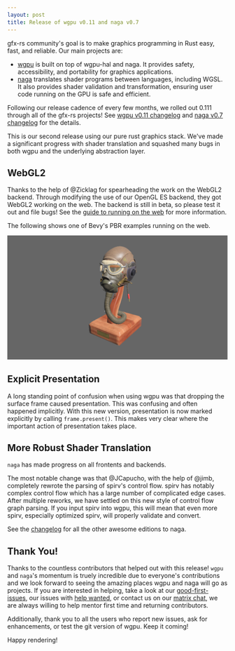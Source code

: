 ```yaml
---
layout: post
title: Release of wgpu v0.11 and naga v0.7
---
```


gfx-rs community's goal is to make graphics programming in Rust easy, fast, and reliable. Our main projects are:

  - [wgpu] is built on top of wgpu-hal and naga. It provides safety, accessibility, and portability for graphics applications.
  - [naga] translates shader programs between languages, including WGSL. It also provides shader validation and transformation, ensuring user code running on the GPU is safe and efficient.

Following our release cadence of every few months, we rolled out 0.111 through all of the gfx-rs projects! See [wgpu v0.11 changelog][wgpu-changelog] and [naga v0.7 changelog][naga-changelog] for the details.

This is our second release using our pure rust graphics stack. We've made a significant progress with shader translation and squashed many bugs in both wgpu and the underlying abstraction layer.

## WebGL2

Thanks to the help of @Zicklag for spearheading the work on the WebGL2 backend. Through modifying the use of our OpenGL ES backend, they got WebGL2 working on the web. The backend is still in beta, so please test it out and file bugs! See the [guide to running on the web][wasm-guide] for more information.

The following shows one of Bevy's PBR examples running on the web.

![bevy running on webgl2](/img/bevy-webgl2.png)

## Explicit Presentation

A long standing point of confusion when using wgpu was that dropping the surface frame caused presentation. This was confusing and often happened implicitly. With this new version, presentation is now marked explicitly by calling `frame.present()`. This makes very clear where the important action of presentation takes place.

## More Robust Shader Translation

`naga` has made progress on all frontents and backends. 

The most notable change was that @JCapucho, with the help of @jimb, completely rewrote the parsing of spirv's control flow. spirv has notably complex control flow which has a large number of complicated edge cases. After multiple reworks, we have settled on this new style of control flow graph parsing. If you input spirv into wgpu, this will mean that even more spirv, especially optimized spirv, will properly validate and convert. 

See the [changelog][naga-changelog] for all the other awesome editions to naga.

## Thank You!

Thanks to the countless contributors that helped out with this release! `wgpu` and `naga`'s momentum is truely incredible due to everyone's contributions and we look forward to seeing the amazing places wgpu and naga will go as projects. If you are interested in helping, take a look at our [good-first-issues][wgpu-issues-good-first], our issues with [help wanted][wgpu-issues-help-wanted], or contact us on our [matrix chat][wgpu-matrix], we are always willing to help mentor first time and returning contributors.

Additionally, thank you to all the users who report new issues, ask for enhancements, or test the git version of wgpu. Keep it coming!

Happy rendering!

[wgpu]: https://github.com/gfx-rs/wgpu
[wgpu-changelog]: https://github.com/gfx-rs/wgpu/blob/master/CHANGELOG.md#wgpu-011-2021-10-07
[naga]: https://github.com/gfx-rs/naga
[naga-changelog]: https://github.com/gfx-rs/naga/blob/master/CHANGELOG.md#v07-2021-10-07
[wasm-guide]: https://github.com/gfx-rs/wgpu/wiki/Running-on-the-Web-with-WebGPU-and-WebGL
[wgpu-issues-good-first]: https://github.com/gfx-rs/wgpu/issues?q=is%3Aissue+is%3Aopen+sort%3Aupdated-desc+label%3A%22good+first+issue%22
[wgpu-issues-help-wanted]: https://github.com/gfx-rs/wgpu/issues?q=is%3Aissue+is%3Aopen+sort%3Aupdated-desc+label%3A%22help+wanted%22
[wgpu-matrix]: https://matrix.to/#/#wgpu:matrix.org
